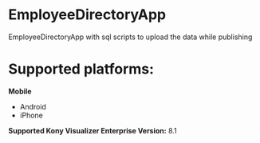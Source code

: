 # EmployeeDirectoryApp
EmployeeDirectoryApp with sql scripts to upload the data while publishing

# Supported platforms:
**Mobile**
 * Android
 * iPhone

**Supported Kony Visualizer Enterprise Version:** 8.1
